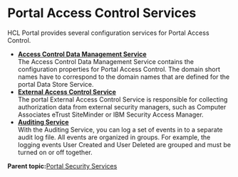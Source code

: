 # Portal Access Control Services

HCL Portal provides several configuration services for Portal Access Control.

-   **[Access Control Data Management Service](../admin-system/srvcfgref_secy_pac_datamgmt.md)**  
The Access Control Data Management Service contains the configuration properties for Portal Access Control. The domain short names have to correspond to the domain names that are defined for the portal Data Store Service.
-   **[External Access Control Service](../admin-system/srvcfgref_ext_acctrl.md)**  
The portal External Access Control Service is responsible for collecting authorization data from external security managers, such as Computer Associates eTrust SiteMinder or IBM Security Access Manager.
-   **[Auditing Service](../admin-system/srvcfgref_audit.md)**  
With the Auditing Service, you can log a set of events in to a separate audit log file. All events are organized in groups. For example, the logging events User Created and User Deleted are grouped and must be turned on or off together.

**Parent topic:**[Portal Security Services](../admin-system/srvcfgref_secy.md)


